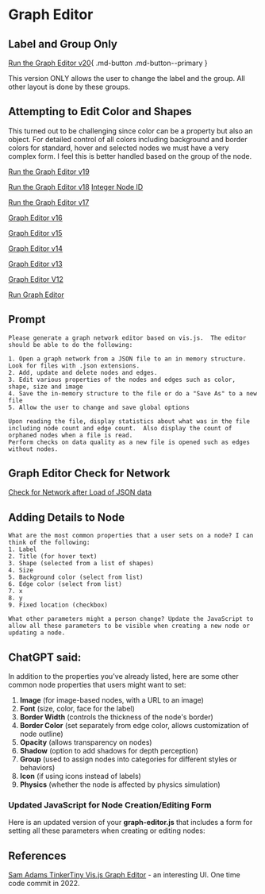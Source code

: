 # Graph Editor

## Label and Group Only

[Run the Graph Editor v20](./graph-editor-20.html){ .md-button .md-button--primary }

This version ONLY allows the user to change the label and the group.
All other layout is done by these groups.

## Attempting to Edit Color and Shapes

This turned out to be challenging since color can be a property but also an
object.  For detailed control of all colors including background and
border colors for standard, hover and selected nodes we must have a very
complex form.  I feel this is better handled based on the group of the
node.

[Run the Graph Editor v19](./graph-editor-19.html)

[Run the Graph Editor v18](./graph-editor-18.html)
[Integer Node ID](./int-node-id.html)

[Run the Graph Editor v17](./graph-editor-17.html)

[Graph Editor v16](./graph-editor-16.html)

[Graph Editor v15](./graph-editor-15.html)

[Graph Editor v14](./graph-editor-14.html)

[Graph Editor v13](./graph-editor-13.html)

[Graph Editor V12](./graph-editor-12.html)

[Run Graph Editor](graph-editor.html)

## Prompt

```linenums="0"
Please generate a graph network editor based on vis.js.  The editor should be able to do the following:

1. Open a graph network from a JSON file to an in memory structure.  Look for files with .json extensions.
2. Add, update and delete nodes and edges.
3. Edit various properties of the nodes and edges such as color, shape, size and image
4. Save the in-memory structure to the file or do a "Save As" to a new file
5. Allow the user to change and save global options

Upon reading the file, display statistics about what was in the file including node count and edge count.  Also display the count of orphaned nodes when a file is read.
Perform checks on data quality as a new file is opened such as edges without nodes.
```


## Graph Editor Check for Network

[Check for Network after Load of JSON data](./graph-editor-cfn.html)

## Adding Details to Node

```
What are the most common properties that a user sets on a node? I can think of the following: 
1. Label 
2. Title (for hover text) 
3. Shape (selected from a list of shapes) 
4. Size 
5. Background color (select from list) 
6. Edge color (select from list) 
7. x 
8. y 
9. Fixed location (checkbox) 

What other parameters might a person change? Update the JavaScript to allow all these parameters to be visible when creating a new node or updating a node.
```

## ChatGPT said:

In addition to the properties you've already listed, here are some other common node properties that users might want to set:

1.  **Image** (for image-based nodes, with a URL to an image)
2.  **Font** (size, color, face for the label)
3.  **Border Width** (controls the thickness of the node's border)
4.  **Border Color** (set separately from edge color, allows customization of node outline)
5.  **Opacity** (allows transparency on nodes)
6.  **Shadow** (option to add shadows for depth perception)
7.  **Group** (used to assign nodes into categories for different styles or behaviors)
8.  **Icon** (if using icons instead of labels)
9.  **Physics** (whether the node is affected by physics simulation)

### Updated JavaScript for Node Creation/Editing Form

Here is an updated version of your **graph-editor.js** that includes a form for setting all these parameters when creating or editing nodes:
## References

[Sam Adams TinkerTiny Vis.js Graph Editor](https://github.com/metacognitive-technology/tinkertiny/tree/main) - an interesting UI.  One time code commit in 2022.